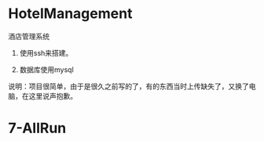 # HotelManagement
  酒店管理系统  

1. 使用ssh来搭建。  

2. 数据库使用mysql

说明：项目很简单，由于是很久之前写的了，有的东西当时上传缺失了，又换了电脑，在这里说声抱歉。
# 7-AllRun
